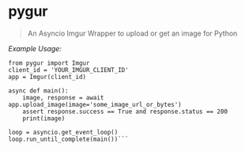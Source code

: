 # pygur

> An Asyncio Imgur Wrapper to upload or get an image for Python


*Example Usage:*
```
from pygur import Imgur
client_id = 'YOUR_IMGUR_CLIENT_ID'
app = Imgur(client_id)

async def main():
    image, response = await app.upload_image(image='some_image_url_or_bytes')
    assert response.success == True and response.status == 200
    print(image)

loop = asyncio.get_event_loop()
loop.run_until_complete(main())```

